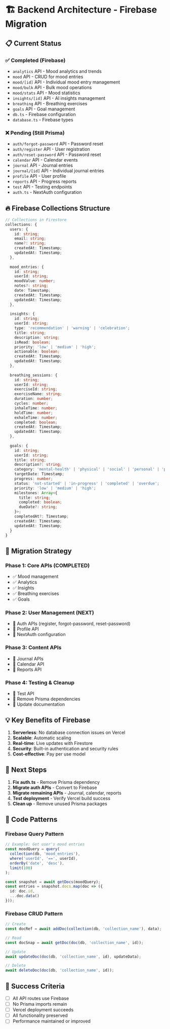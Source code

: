 # 🏗️ Backend Architecture - Firebase Migration

## 📋 **Current Status**

### ✅ **Completed (Firebase)**
- `analytics` API - Mood analytics and trends
- `mood` API - CRUD for mood entries
- `mood/[id]` API - Individual mood entry management
- `mood/bulk` API - Bulk mood operations
- `mood/stats` API - Mood statistics
- `insights/[id]` API - AI insights management
- `breathing` API - Breathing exercises
- `goals` API - Goal management
- `db.ts` - Firebase configuration
- `database.ts` - Firebase types

### ❌ **Pending (Still Prisma)**
- `auth/forgot-password` API - Password reset
- `auth/register` API - User registration
- `auth/reset-password` API - Password reset
- `calendar` API - Calendar events
- `journal` API - Journal entries
- `journal/[id]` API - Individual journal entries
- `profile` API - User profile
- `reports` API - Progress reports
- `test` API - Testing endpoints
- `auth.ts` - NextAuth configuration

## 🔥 **Firebase Collections Structure**

```typescript
// Collections in Firestore
collections: {
  users: {
    id: string;
    email: string;
    name?: string;
    createdAt: Timestamp;
    updatedAt: Timestamp;
  },
  
  mood_entries: {
    id: string;
    userId: string;
    moodValue: number;
    notes?: string;
    date: Timestamp;
    createdAt: Timestamp;
    updatedAt: Timestamp;
  },
  
  insights: {
    id: string;
    userId: string;
    type: 'recommendation' | 'warning' | 'celebration';
    title: string;
    description: string;
    isRead: boolean;
    priority: 'low' | 'medium' | 'high';
    actionable: boolean;
    createdAt: Timestamp;
    updatedAt: Timestamp;
  },
  
  breathing_sessions: {
    id: string;
    userId: string;
    exerciseId: string;
    exerciseName: string;
    duration: number;
    cycles: number;
    inhaleTime: number;
    holdTime: number;
    exhaleTime: number;
    completed: boolean;
    createdAt: Timestamp;
    updatedAt: Timestamp;
  },
  
  goals: {
    id: string;
    userId: string;
    title: string;
    description?: string;
    category: 'mental-health' | 'physical' | 'social' | 'personal' | 'professional';
    targetDate: Timestamp;
    progress: number;
    status: 'not-started' | 'in-progress' | 'completed' | 'overdue';
    priority: 'low' | 'medium' | 'high';
    milestones: Array<{
      title: string;
      completed: boolean;
      dueDate?: string;
    }>;
    completedAt?: Timestamp;
    createdAt: Timestamp;
    updatedAt: Timestamp;
  }
}
```

## 🚀 **Migration Strategy**

### **Phase 1: Core APIs (COMPLETED)**
- ✅ Mood management
- ✅ Analytics
- ✅ Insights
- ✅ Breathing exercises
- ✅ Goals

### **Phase 2: User Management (NEXT)**
- 🔄 Auth APIs (register, forgot-password, reset-password)
- 🔄 Profile API
- 🔄 NextAuth configuration

### **Phase 3: Content APIs**
- 🔄 Journal APIs
- 🔄 Calendar API
- 🔄 Reports API

### **Phase 4: Testing & Cleanup**
- 🔄 Test API
- 🔄 Remove Prisma dependencies
- 🔄 Update documentation

## 💡 **Key Benefits of Firebase**

1. **Serverless**: No database connection issues on Vercel
2. **Scalable**: Automatic scaling
3. **Real-time**: Live updates with Firestore
4. **Security**: Built-in authentication and security rules
5. **Cost-effective**: Pay per use model

## 🔧 **Next Steps**

1. **Fix auth.ts** - Remove Prisma dependency
2. **Migrate auth APIs** - Convert to Firebase
3. **Migrate remaining APIs** - Journal, calendar, reports
4. **Test deployment** - Verify Vercel build success
5. **Clean up** - Remove unused Prisma packages

## 📝 **Code Patterns**

### **Firebase Query Pattern**
```typescript
// Example: Get user's mood entries
const moodQuery = query(
  collection(db, 'mood_entries'),
  where('userId', '==', userId),
  orderBy('date', 'desc'),
  limit(100)
);

const snapshot = await getDocs(moodQuery);
const entries = snapshot.docs.map(doc => ({
  id: doc.id,
  ...doc.data()
}));
```

### **Firebase CRUD Pattern**
```typescript
// Create
const docRef = await addDoc(collection(db, 'collection_name'), data);

// Read
const docSnap = await getDoc(doc(db, 'collection_name', id));

// Update
await updateDoc(doc(db, 'collection_name', id), updateData);

// Delete
await deleteDoc(doc(db, 'collection_name', id));
```

## 🎯 **Success Criteria**

- [ ] All API routes use Firebase
- [ ] No Prisma imports remain
- [ ] Vercel deployment succeeds
- [ ] All functionality preserved
- [ ] Performance maintained or improved
